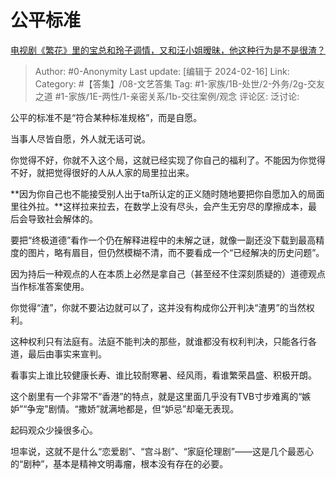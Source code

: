 # 公平标准
[电视剧《繁花》里的宝总和玲子调情，又和汪小姐暧昧，他这种行为是不是很渣？](https://www.zhihu.com/question/637249116/answer/3397872179)

> Author: #0-Anonymity
> Last update: [编辑于 2024-02-16]
> Link:
> Category: #【答集】/08-文艺答集 
> Tag: #1-家族/1B-处世/2-外务/2g-交友之道 #1-家族/1E-两性/1-亲密关系/1b-交往案例/观念 
> 评论区:
> 泛讨论:

公平的标准不是“符合某种标准规格”，而是自愿。

当事人尽皆自愿，外人就无话可说。

你觉得不好，你就不入这个局，这就已经实现了你自己的福利了。不能因为你觉得不好，就把觉得很好的人从人家的局里拉出来。

**因为你自己也不能接受别人出于ta所认定的正义随时随地要把你自愿加入的局面里往外拉。**这样拉来拉去，在数学上没有尽头，会产生无穷尽的摩擦成本，最后会导致社会解体的。

要把“终极道德”看作一个仍在解释进程中的未解之谜，就像一副还没下载到最高精度的图片，略有眉目，但仍然模糊不清，而不要看成一个“已经解决的历史问题”。

因为持后一种观点的人在本质上必然是拿自己（甚至经不住深刻质疑的）道德观点当作标准答案使用。

你觉得“渣”，你就不要沾边就可以了，这并没有构成你公开判决“渣男”的当然权利。

这种权利只有法庭有。法庭不能判决的那些，就谁都没有权利判决，只能各行各道，最后由事实来宣判。

看事实上谁比较健康长寿、谁比较耐寒暑、经风雨，看谁繁荣昌盛、积极开朗。

这个剧里有一个非常不“香港”的特点，就是这里面几乎没有TVB寸步难离的“嫉妒”“争宠”剧情。“撒娇”就满地都是，但“妒忌”却毫无表现。

起码观众少操很多心。

坦率说，这就不是什么“恋爱剧”、“宫斗剧”、“家庭伦理剧”——这是几个最恶心的“剧种”，基本是精神文明毒瘤，根本没有存在的必要。